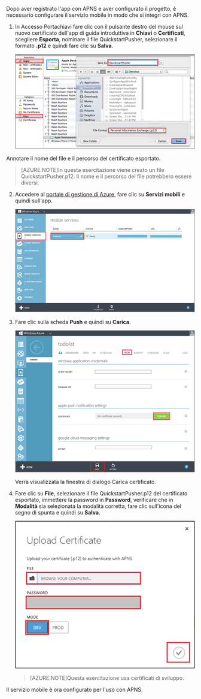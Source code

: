 Dopo aver registrato l'app con APNS e aver configurato il progetto, è necessario configurare il servizio mobile in modo che si integri con APNS.

1. In Accesso Portachiavi fare clic con il pulsante destro del mouse sul nuovo certificato dell'app di guida introduttiva in **Chiavi** o **Certificati**, scegliere **Esporta**, nominare il file QuickstartPusher, selezionare il formato **.p12** e quindi fare clic su **Salva**.

   	![](./media/mobile-services-apns-configure-push/mobile-services-ios-push-step18.png)

  Annotare il nome del file e il percorso del certificato esportato.

>[AZURE.NOTE]In questa esercitazione viene creato un file QuickstartPusher.p12. Il nome e il percorso del file potrebbero essere diversi.

2. Accedere al [portale di gestione di Azure], fare clic su **Servizi mobili** e quindi sull'app.

   	![](./media/mobile-services-apns-configure-push/mobile-services-selection.png)

3. Fare clic sulla scheda **Push** e quindi su **Carica**.

   	![](./media/mobile-services-apns-configure-push/mobile-push-tab-ios.png)

	Verrà visualizzata la finestra di dialogo Carica certificato.

4. Fare clic su **File**, selezionare il file QuickstartPusher.p12 del certificato esportato, immettere la password in **Password**, verificare che in **Modalità** sia selezionata la modalità corretta, fare clic sull'icona del segno di spunta e quindi su **Salva**.

   	![](./media/mobile-services-apns-configure-push/mobile-push-tab-ios-upload.png)

    > [AZURE.NOTE]Questa esercitazione usa certificati di sviluppo.

Il servizio mobile è ora configurato per l'uso con APNS.

<!-- URLs. -->
[portale di gestione di Azure]: https://manage.windowsazure.com/

<!--HONumber=54-->